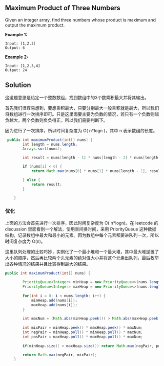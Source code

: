 ##  Maximum Product of Three Numbers

Given an integer array, find three numbers whose product is maximum and output the maximum product.

**Example 1:**

```
Input: [1,2,3]
Output: 6
```

 

**Example 2:**

```
Input: [1,2,3,4]
Output: 24
```

## Solution

这道题意思是给定一个整数数组，找到数组中的3个数乘积最大并将其输出。

首先我们很容易想到，要想乘积最大，只要分别最大一般乘积就是最大，所以我们将数组进行一次排序即可。只是这里面要主要为负数的情况，若只有一个负数则越负越大，两个负数则负负得正。所以我们需要判断下。

因为进行了一次排序，所以时间复杂度为 O( n*logn )，其中 n 表示数组的长度。

```java
 public int maximumProduct(int[] nums) {
        int length = nums.length;
        Arrays.sort(nums);

        int result = nums[length - 1] * nums[length - 2] * nums[length - 3];

        if (nums[1] < 0) {
            return Math.max(nums[0] * nums[1] * nums[length - 1], result);

        } else {
            return result;
        }

    }
```

### 优化

上面的方法会首先进行一次排序，因此时间复杂度为 O( n*logn)。在 leetcode 的 discussion 里面看到一个解法，使用空间换时间，采用 PriorityQueue 这种数据结构，记录数组中最大和最小的元素。因为数组中每个元素都要进队列一次，所以时间复杂度为 O(n)。

这里队列处理的比较巧妙，实例化了一个最小堆和一个最大堆，其中最大堆逆置了大小的顺序，然后再比较两个头元素的绝对值大小并将这个元素出队列，最后枚举出各种情况的结果并且比较得到最大的结果。

```java
public int maximumProduct(int[] nums) {
        
        PriorityQueue<Integer> minHeap = new PriorityQueue<>(nums.length);
        PriorityQueue<Integer> maxHeap = new PriorityQueue<>(nums.length, Collections.reverseOrder());
        
        for(int i = 0; i < nums.length; i++) {
            minHeap.add(nums[i]);
            maxHeap.add(nums[i]);
        }
        
        int maxNum = (Math.abs(minHeap.peek()) > Math.abs(maxHeap.peek())) ? minHeap.poll() : maxHeap.poll();
        
        int mixPair = minHeap.peek() * maxHeap.peek() * maxNum;
        int negPair = minHeap.poll() * minHeap.poll() * maxNum;
        int posPair = maxHeap.poll() * maxHeap.poll() * maxNum;
        
        if(minHeap.size() > maxHeap.size()) return Math.max(negPair, posPair);

        return Math.max(negPair, mixPair);
    }
```

